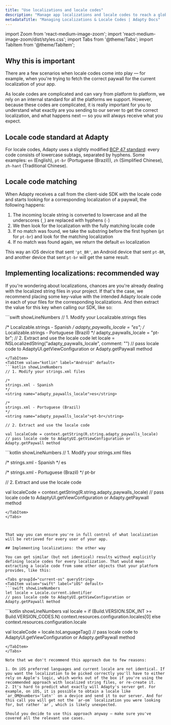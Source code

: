 ```yaml
---
title: "Use localizations and locale codes"
description: "Manage app localizations and locale codes to reach a global audience."
metadataTitle: "Managing Localizations & Locale Codes | Adapty Docs"
---
```


import Zoom from 'react-medium-image-zoom';
import 'react-medium-image-zoom/dist/styles.css';
import Tabs from '@theme/Tabs';
import TabItem from '@theme/TabItem'; 

## Why this is important

There are a few scenarios when locale codes come into play — for example, when you're trying to fetch the correct paywall for the current localization of your app.

As locale codes are complicated and can vary from platform to platform, we rely on an internal standard for all the platforms we support. However, because these codes are complicated, it is really important for you to understand what exactly are you sending to our server to get the correct localization, and what happens next — so you will always receive what you expect.

## Locale code standard at Adapty

For locale codes, Adapty uses a slightly modified [BCP 47 standard](https://en.wikipedia.org/wiki/IETF_language_tag): every code consists of lowercase subtags, separated by hyphens. Some examples: `en` (English), `pt-br` (Portuguese (Brazil)), `zh` (Simplified Chinese), `zh-hant` (Traditional Chinese).

## Locale code matching

When Adapty receives a call from the client-side SDK with the locale code and starts looking for a corresponding localization of a paywall, the following happens:

1. The incoming locale string is converted to lowercase and all the underscores (`_`) are replaced with hyphens (`-`)
2. We then look for the localization with the fully matching locale code
3. If no match was found, we take the substring before the first hyphen (`pt` for `pt-br`) and look for the matching localization
4. If no match was found again, we return the default `en` localization

This way an iOS device that sent `'pt_BR'`, an Android device that sent `pt-BR`, and another device that sent `pt-br` will get the same result.

## Implementing localizations: recommended way

If you're wondering about localizations, chances are you're already dealing with the localized string files in your project. If that's the case, we recommend placing some key-value with the intended Adapty locale code in each of your files for the corresponding localizations. And then extract the value for this key when calling our SDK, like so:

<Tabs groupId="current-os" queryString>
<TabItem value="swift" label="iOS" default>
```swift showLineNumbers
// 1. Modify your Localizable.strings files

/*
Localizable.strings - Spanish
*/
adapty_paywalls_locale = "es";
/*
Localizable.strings - Portuguese (Brazil)
*/
adapty_paywalls_locale = "pt-br";
// 2. Extract and use the locale code
let locale = NSLocalizedString("adapty_paywalls_locale", comment: "")
// pass locale code to AdaptyUI.getViewConfiguration or Adapty.getPaywall method
```
</TabItem>
<TabItem value="kotlin" label="Android" default>
```kotlin showLineNumbers
// 1. Modify your strings.xml files

/*
strings.xml - Spanish
*/
<string name="adapty_paywalls_locale">es</string>

/*
strings.xml - Portuguese (Brazil)
*/
<string name="adapty_paywalls_locale">pt-br</string>

// 2. Extract and use the locale code

val localeCode = context.getString(R.string.adapty_paywalls_locale)
// pass locale code to AdaptyUI.getViewConfiguration or Adapty.getPaywall method
```
</TabItem>
<TabItem value="kotlin-multiplatform" label="Kotlin Multiplatform">
```kotlin showLineNumbers
// 1. Modify your strings.xml files

/*
strings.xml - Spanish
*/
<string name="adapty_paywalls_locale">es</string>

/*
strings.xml - Portuguese (Brazil)
*/
<string name="adapty_paywalls_locale">pt-br</string>

// 2. Extract and use the locale code

val localeCode = context.getString(R.string.adapty_paywalls_locale)
// pass locale code to AdaptyUI.getViewConfiguration or Adapty.getPaywall method
```
</TabItem>
</Tabs>



That way you can ensure you're in full control of what localization will be retrieved for every user of your app.

## Implementing localizations: the other way

You can get similar (but not identical) results without explicitly defining locale codes for every localization. That would mean extracting a locale code from some other objects that your platform provides, like this:

<Tabs groupId="current-os" queryString>
<TabItem value="swift" label="iOS" default>
```swift showLineNumbers
let locale = Locale.current.identifier
// pass locale code to AdaptyUI.getViewConfiguration or Adapty.getPaywall method
```
</TabItem>
<TabItem value="kotlin" label="Android" default>
```kotlin showLineNumbers
val locale = if (Build.VERSION.SDK_INT >= Build.VERSION_CODES.N)
    context.resources.configuration.locales[0]
else
    context.resources.configuration.locale

val localeCode = locale.toLanguageTag()
// pass locale code to AdaptyUI.getViewConfiguration or Adapty.getPaywall method
```
</TabItem>
</Tabs>

Note that we don't recommend this approach due to few reasons:

1. On iOS preferred languages and current locale are not identical. If you want the localization to be picked correctly you'll have to either rely on Apple's logic, which works out of the box if you're using the recommended approach with localized string files, or re-create it.
2. It's hard to predict what exactly will Adapty's server get. For example, on iOS, it is possible to obtain a locale like `ar_OM@numbers='latn'` on a device and send it to our server. And for this call you will get not the `ar-om` localization you were looking for, but rather `ar`, which is likely unexpected.

Should you decide to use this approach anyway — make sure you've covered all the relevant use cases.